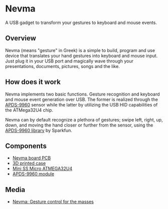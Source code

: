 # Nevma
A USB gadget to transform your gestures to keyboard and mouse events.

## Overview
Nevma (means "gesture" in Greek) is a simple to build, program and use device that translates your hand gestures into keyboard and mouse input. Just plug it in your USB port and magically wave through your presentations, documents, pictures, songs and the like.

## How does it work
Nevma implements two basic functions. Gesture recognition and keyboard and mouse event generation over USB. The former is realized through the [APDS-9960](https://learn.sparkfun.com/tutorials/apds-9960-rgb-and-gesture-sensor-hookup-guide) sensor while the latter by utilizing the USB HID capabilities of the ATMega32U4 chip.

Nevma can by default recognize a plethora of gestures; swipe left, right, up, down, and moving the hand closer or further from the sensor, using the [APDS-9960 library](https://github.com/sparkfun/SparkFun_APDS-9960_Sensor_Arduino_Library) by Sparkfun.

## Components
* [Nevma board PCB](https://www.pcbway.com/project/shareproject/Nevma__Gesture_control_for_the_masses.html)
* [3D printed case](https://www.tinkercad.com/things/h5ymCb1lX3J)
* [Mini SS Micro ATMEGA32U4](https://www.aliexpress.com/item/New-Arrival-Mini-SS-Micro-ATMEGA32U4-Pro-Micro-Module-Board-Compatible-For-Arduino/32777411276.html)
* [APDS-9960 module](https://www.aliexpress.com/item/GY-9960LLC-APDS-9960-RGB-and-Gesture-Sensor-Module-I2C-Breakout-for-Arduino/32746930049.html)

## Media
*  [Nevma: Gesture control for the masses](https://platis.solutions/blog/2017/11/26/nevma-gesture-control-for-the-masses)
